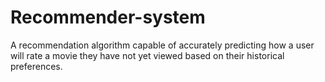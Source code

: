 # Recommender-system
A recommendation algorithm capable of accurately predicting how a user will rate a movie they have not yet viewed based on their historical preferences.
